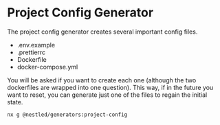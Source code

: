 # Project Config Generator

The project config generator creates several important config files.

- .env.example
- .prettierrc
- Dockerfile
- docker-compose.yml

You will be asked if you want to create each one (although the two dockerfiles are wrapped into one question).  This way, if in the future you want to reset, you can generate just one of the files to regain the initial state.
```bash
nx g @nestled/generators:project-config
```
